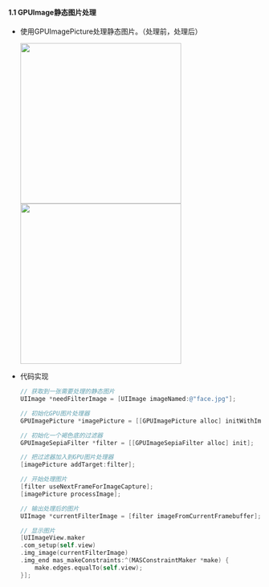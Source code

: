 #### 1.1 GPUImage静态图片处理

- 使用GPUImagePicture处理静态图片。（处理前，处理后）

  <img src="http://oif3pqora.bkt.clouddn.com/Simulator%20Screen%20Shot%202017%E5%B9%B49%E6%9C%881%E6%97%A5%2013.40.30.png" width="320"/><img src="http://oif3pqora.bkt.clouddn.com/Simulator%20Screen%20Shot%202017%E5%B9%B49%E6%9C%881%E6%97%A5%2014.42.34.png" width="320" />

- 代码实现

  ```objective-c
  // 获取到一张需要处理的静态图片
  UIImage *needFilterImage = [UIImage imageNamed:@"face.jpg"];

  // 初始化GPU图片处理器
  GPUImagePicture *imagePicture = [[GPUImagePicture alloc] initWithImage:needFilterImage];

  // 初始化一个褐色底的过滤器
  GPUImageSepiaFilter *filter = [[GPUImageSepiaFilter alloc] init];

  // 把过滤器加入到GPU图片处理器
  [imagePicture addTarget:filter];

  // 开始处理图片
  [filter useNextFrameForImageCapture];
  [imagePicture processImage];

  // 输出处理后的图片
  UIImage *currentFilterImage = [filter imageFromCurrentFramebuffer];

  // 显示图片
  [UIImageView.maker
  .com_setup(self.view)
  .img_image(currentFilterImage)
  .img_end mas_makeConstraints:^(MASConstraintMaker *make) {
      make.edges.equalTo(self.view);
  }];
  ```

  ​